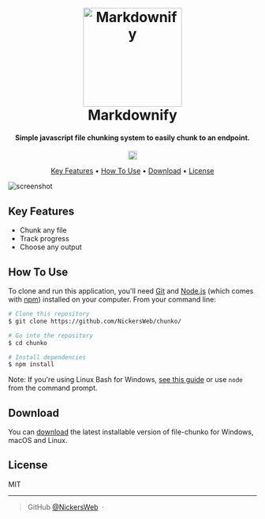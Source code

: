 
<h1 align="center">
  <br>
  <a href="http://www.amitmerchant.com/electron-markdownify"><img src="https://raw.githubusercontent.com/amitmerchant1990/electron-markdownify/master/app/img/markdownify.png" alt="Markdownify" width="200"></a>
  <br>
  Markdownify
  <br>
</h1>

<h4 align="center">Simple javascript file chunking system to easily chunk to an endpoint.</h4>

<p align="center">
<a href="https://badge.fury.io/js/file-chunko"><img src="https://badge.fury.io/js/file-chunko.svg" alt="npm version" height="18"></a>
</p>

<p align="center">
  <a href="#key-features">Key Features</a> •
  <a href="#how-to-use">How To Use</a> •
  <a href="#download">Download</a> •
  <a href="#license">License</a>
</p>

![screenshot](https://i.pinimg.com/originals/e6/87/59/e6875929a8777d7fec3ad35022486074.gif)

## Key Features

- Chunk any file
- Track progress
- Choose any output

## How To Use

To clone and run this application, you'll need [Git](https://git-scm.com) and [Node.js](https://nodejs.org/en/download/) (which comes with [npm](http://npmjs.com)) installed on your computer. From your command line:

```bash
# Clone this repository
$ git clone https://github.com/NickersWeb/chunko/

# Go into the repository
$ cd chunko

# Install dependencies
$ npm install

```

Note: If you're using Linux Bash for Windows, [see this guide](https://www.howtogeek.com/261575/how-to-run-graphical-linux-desktop-applications-from-windows-10s-bash-shell/) or use `node` from the command prompt.


## Download

You can [download](https://www.npmjs.com/package/file-chunko) the latest installable version of file-chunko for Windows, macOS and Linux.

## License

MIT

---

> GitHub [@NickersWeb](https://github.com/NickersWeb) &nbsp;&middot;&nbsp;

